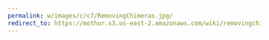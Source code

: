 ```yaml
---
permalink: w/images/c/c7/RemovingChimeras.jpg/
redirect_to: https://mothur.s3.us-east-2.amazonaws.com/wiki/removingchimeras.jpg
---
```


